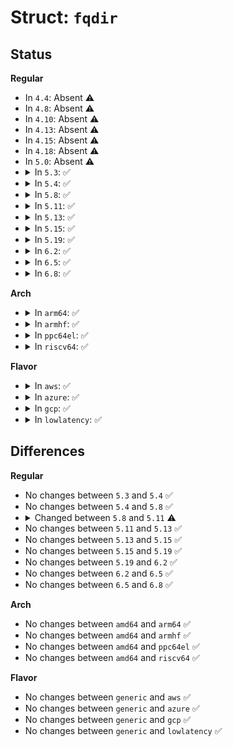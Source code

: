 # Struct: <code>fqdir</code>

## Status
<b>Regular</b>
<ul>
<li>
In <code>4.4</code>: Absent ⚠️
</li>
<li>
In <code>4.8</code>: Absent ⚠️
</li>
<li>
In <code>4.10</code>: Absent ⚠️
</li>
<li>
In <code>4.13</code>: Absent ⚠️
</li>
<li>
In <code>4.15</code>: Absent ⚠️
</li>
<li>
In <code>4.18</code>: Absent ⚠️
</li>
<li>
In <code>5.0</code>: Absent ⚠️
</li>
<li>
<details>
<summary>In <code>5.3</code>: ✅</summary>

```c
struct fqdir {
    long int high_thresh;
    long int low_thresh;
    int timeout;
    int max_dist;
    struct inet_frags *f;
    struct net *net;
    bool dead;
    struct rhashtable rhashtable;
    atomic_long_t mem;
    struct work_struct destroy_work;
};
```
</details>
</li>
<li>
<details>
<summary>In <code>5.4</code>: ✅</summary>

```c
struct fqdir {
    long int high_thresh;
    long int low_thresh;
    int timeout;
    int max_dist;
    struct inet_frags *f;
    struct net *net;
    bool dead;
    struct rhashtable rhashtable;
    atomic_long_t mem;
    struct work_struct destroy_work;
};
```
</details>
</li>
<li>
<details>
<summary>In <code>5.8</code>: ✅</summary>

```c
struct fqdir {
    long int high_thresh;
    long int low_thresh;
    int timeout;
    int max_dist;
    struct inet_frags *f;
    struct net *net;
    bool dead;
    struct rhashtable rhashtable;
    atomic_long_t mem;
    struct work_struct destroy_work;
};
```
</details>
</li>
<li>
<details>
<summary>In <code>5.11</code>: ✅</summary>

```c
struct fqdir {
    long int high_thresh;
    long int low_thresh;
    int timeout;
    int max_dist;
    struct inet_frags *f;
    struct net *net;
    bool dead;
    struct rhashtable rhashtable;
    atomic_long_t mem;
    struct work_struct destroy_work;
    struct llist_node free_list;
};
```
</details>
</li>
<li>
<details>
<summary>In <code>5.13</code>: ✅</summary>

```c
struct fqdir {
    long int high_thresh;
    long int low_thresh;
    int timeout;
    int max_dist;
    struct inet_frags *f;
    struct net *net;
    bool dead;
    struct rhashtable rhashtable;
    atomic_long_t mem;
    struct work_struct destroy_work;
    struct llist_node free_list;
};
```
</details>
</li>
<li>
<details>
<summary>In <code>5.15</code>: ✅</summary>

```c
struct fqdir {
    long int high_thresh;
    long int low_thresh;
    int timeout;
    int max_dist;
    struct inet_frags *f;
    struct net *net;
    bool dead;
    struct rhashtable rhashtable;
    atomic_long_t mem;
    struct work_struct destroy_work;
    struct llist_node free_list;
};
```
</details>
</li>
<li>
<details>
<summary>In <code>5.19</code>: ✅</summary>

```c
struct fqdir {
    long int high_thresh;
    long int low_thresh;
    int timeout;
    int max_dist;
    struct inet_frags *f;
    struct net *net;
    bool dead;
    struct rhashtable rhashtable;
    atomic_long_t mem;
    struct work_struct destroy_work;
    struct llist_node free_list;
};
```
</details>
</li>
<li>
<details>
<summary>In <code>6.2</code>: ✅</summary>

```c
struct fqdir {
    long int high_thresh;
    long int low_thresh;
    int timeout;
    int max_dist;
    struct inet_frags *f;
    struct net *net;
    bool dead;
    struct rhashtable rhashtable;
    atomic_long_t mem;
    struct work_struct destroy_work;
    struct llist_node free_list;
};
```
</details>
</li>
<li>
<details>
<summary>In <code>6.5</code>: ✅</summary>

```c
struct fqdir {
    long int high_thresh;
    long int low_thresh;
    int timeout;
    int max_dist;
    struct inet_frags *f;
    struct net *net;
    bool dead;
    struct rhashtable rhashtable;
    atomic_long_t mem;
    struct work_struct destroy_work;
    struct llist_node free_list;
};
```
</details>
</li>
<li>
<details>
<summary>In <code>6.8</code>: ✅</summary>

```c
struct fqdir {
    long int high_thresh;
    long int low_thresh;
    int timeout;
    int max_dist;
    struct inet_frags *f;
    struct net *net;
    bool dead;
    struct rhashtable rhashtable;
    atomic_long_t mem;
    struct work_struct destroy_work;
    struct llist_node free_list;
};
```
</details>
</li>
</ul>
<b>Arch</b>
<ul>
<li>
<details>
<summary>In <code>arm64</code>: ✅</summary>

```c
struct fqdir {
    long int high_thresh;
    long int low_thresh;
    int timeout;
    int max_dist;
    struct inet_frags *f;
    struct net *net;
    bool dead;
    struct rhashtable rhashtable;
    atomic_long_t mem;
    struct work_struct destroy_work;
};
```
</details>
</li>
<li>
<details>
<summary>In <code>armhf</code>: ✅</summary>

```c
struct fqdir {
    long int high_thresh;
    long int low_thresh;
    int timeout;
    int max_dist;
    struct inet_frags *f;
    struct net *net;
    bool dead;
    struct rhashtable rhashtable;
    atomic_long_t mem;
    struct work_struct destroy_work;
};
```
</details>
</li>
<li>
<details>
<summary>In <code>ppc64el</code>: ✅</summary>

```c
struct fqdir {
    long int high_thresh;
    long int low_thresh;
    int timeout;
    int max_dist;
    struct inet_frags *f;
    struct net *net;
    bool dead;
    struct rhashtable rhashtable;
    atomic_long_t mem;
    struct work_struct destroy_work;
};
```
</details>
</li>
<li>
<details>
<summary>In <code>riscv64</code>: ✅</summary>

```c
struct fqdir {
    long int high_thresh;
    long int low_thresh;
    int timeout;
    int max_dist;
    struct inet_frags *f;
    struct net *net;
    bool dead;
    struct rhashtable rhashtable;
    atomic_long_t mem;
    struct work_struct destroy_work;
};
```
</details>
</li>
</ul>
<b>Flavor</b>
<ul>
<li>
<details>
<summary>In <code>aws</code>: ✅</summary>

```c
struct fqdir {
    long int high_thresh;
    long int low_thresh;
    int timeout;
    int max_dist;
    struct inet_frags *f;
    struct net *net;
    bool dead;
    struct rhashtable rhashtable;
    atomic_long_t mem;
    struct work_struct destroy_work;
};
```
</details>
</li>
<li>
<details>
<summary>In <code>azure</code>: ✅</summary>

```c
struct fqdir {
    long int high_thresh;
    long int low_thresh;
    int timeout;
    int max_dist;
    struct inet_frags *f;
    struct net *net;
    bool dead;
    struct rhashtable rhashtable;
    atomic_long_t mem;
    struct work_struct destroy_work;
};
```
</details>
</li>
<li>
<details>
<summary>In <code>gcp</code>: ✅</summary>

```c
struct fqdir {
    long int high_thresh;
    long int low_thresh;
    int timeout;
    int max_dist;
    struct inet_frags *f;
    struct net *net;
    bool dead;
    struct rhashtable rhashtable;
    atomic_long_t mem;
    struct work_struct destroy_work;
};
```
</details>
</li>
<li>
<details>
<summary>In <code>lowlatency</code>: ✅</summary>

```c
struct fqdir {
    long int high_thresh;
    long int low_thresh;
    int timeout;
    int max_dist;
    struct inet_frags *f;
    struct net *net;
    bool dead;
    struct rhashtable rhashtable;
    atomic_long_t mem;
    struct work_struct destroy_work;
};
```
</details>
</li>
</ul>

## Differences
<b>Regular</b>
<ul>
<li>
No changes between <code>5.3</code> and <code>5.4</code> ✅
</li>
<li>
No changes between <code>5.4</code> and <code>5.8</code> ✅
</li>
<li>
<details>
<summary>Changed between <code>5.8</code> and <code>5.11</code> ⚠️</summary>
<ul>
<li>
<b>Field added. </b>
<code>struct llist_node free_list</code>
</li>
</ul>
</details>
</li>
<li>
No changes between <code>5.11</code> and <code>5.13</code> ✅
</li>
<li>
No changes between <code>5.13</code> and <code>5.15</code> ✅
</li>
<li>
No changes between <code>5.15</code> and <code>5.19</code> ✅
</li>
<li>
No changes between <code>5.19</code> and <code>6.2</code> ✅
</li>
<li>
No changes between <code>6.2</code> and <code>6.5</code> ✅
</li>
<li>
No changes between <code>6.5</code> and <code>6.8</code> ✅
</li>
</ul>
<b>Arch</b>
<ul>
<li>
No changes between <code>amd64</code> and <code>arm64</code> ✅
</li>
<li>
No changes between <code>amd64</code> and <code>armhf</code> ✅
</li>
<li>
No changes between <code>amd64</code> and <code>ppc64el</code> ✅
</li>
<li>
No changes between <code>amd64</code> and <code>riscv64</code> ✅
</li>
</ul>
<b>Flavor</b>
<ul>
<li>
No changes between <code>generic</code> and <code>aws</code> ✅
</li>
<li>
No changes between <code>generic</code> and <code>azure</code> ✅
</li>
<li>
No changes between <code>generic</code> and <code>gcp</code> ✅
</li>
<li>
No changes between <code>generic</code> and <code>lowlatency</code> ✅
</li>
</ul>
